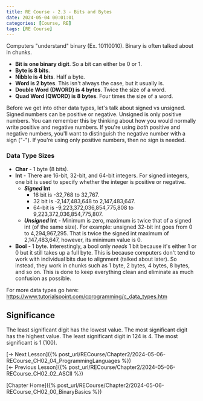 ```yaml
---
title: RE Course - 2.3 - Bits and Bytes
date: 2024-05-04 00:01:01
categories: [Course, RE]
tags: [RE Course]
---
```


Computers "understand" binary (Ex. 10110010). Binary is often talked about in chunks.

* **Bit is one binary digit**. So a bit can either be 0 or 1. 
* **Byte is 8 bits**.
* **Nibble is 4 bits**. Half a byte.
* **Word is 2 bytes**. This isn't always the case, but it usually is.
* **Double Word (DWORD) is 4 bytes**. Twice the size of a word.
* **Quad Word (QWORD) is 8 bytes**. Four times the size of a word.

Before we get into other data types, let's talk about signed vs unsigned. Signed numbers can be positive or negative. Unsigned is only positive numbers. You can remember this by thinking about how you would normally write positive and negative numbers. If you're using *both* positive and negative numbers, you'll want to distinguish the negative number with a sign ("-"). If you're using only positive numbers, then no sign is needed.

### Data Type Sizes

* **Char** - 1 byte (8 bits).
* **Int** - There are 16-bit, 32-bit, and 64-bit integers. For signed integers, one bit is used to specify whether the integer is positive or negative.
  * ***Signed* Int**
    * 16 bit is -32,768 to 32,767. 
    * 32 bit is -2,147,483,648 to 2,147,483,647. 
    * 64-bit is -9,223,372,036,854,775,808 to 9,223,372,036,854,775,807.
  * ***Unsigned* Int** - Minimum is zero, maximum is twice that of a signed int (of the same size). For example: unsigned 32-bit int goes from 0 to 4,294,967,295. That is twice the signed int maximum of 2,147,483,647, however, its minimum value is 0.
* **Bool** - 1 byte. Interestingly, a bool only *needs* 1 bit because it's either 1 or 0 but it still takes up a full byte. This is because computers don't tend to work with individual bits due to alignment (talked about later). So instead, they work in chunks such as 1 byte, 2 bytes, 4 bytes, 8 bytes, and so on. This is done to keep everything clean and eliminate as much confusion as possible. 

For more data types go here: <https://www.tutorialspoint.com/cprogramming/c_data_types.htm>

## Significance

The least significant digit has the lowest value. The most significant digit has the highest value. The least significant digit in 124 is 4. The most significant is 1 (100).

[-> Next Lesson]({% post_url/RECourse/Chapter2/2024-05-06-RECourse_CH02_04_ProgrammingLanguages %})  
[<- Previous Lesson]({% post_url/RECourse/Chapter2/2024-05-06-RECourse_CH02_02_ASCII %})  


[Chapter Home]({% post_url/RECourse/Chapter2/2024-05-06-RECourse_CH02_00_BinaryBasics %})  
